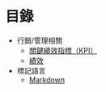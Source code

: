 # 目錄

+ 行銷/管理相關
  + [關鍵績效指標（KPI）](KPI.md)
  + [績效](performance_businessmanagement.md)
+ 標記語言
  + [Markdown](Markdown.md)
